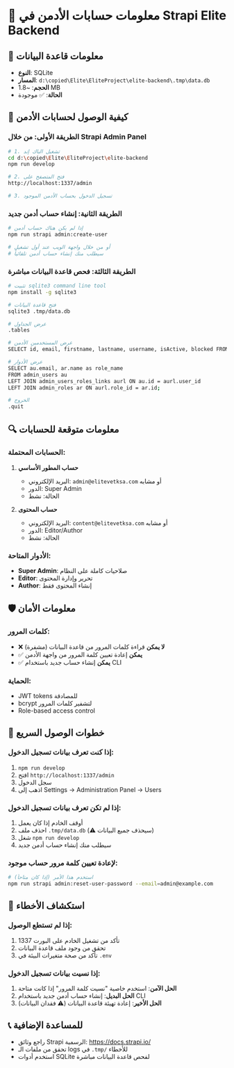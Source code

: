 # 🔐 معلومات حسابات الأدمن في Strapi Elite Backend

## 📍 معلومات قاعدة البيانات
- **النوع**: SQLite
- **المسار**: `d:\copied\Elite\EliteProject\elite-backend\.tmp\data.db`
- **الحجم**: ~1.8 MB
- **الحالة**: ✅ موجودة

## 🚀 كيفية الوصول لحسابات الأدمن

### الطريقة الأولى: من خلال Strapi Admin Panel
```bash
# 1. تشغيل الباك إند
cd d:\copied\Elite\EliteProject\elite-backend
npm run develop

# 2. فتح المتصفح على
http://localhost:1337/admin

# 3. تسجيل الدخول بحساب الأدمن الموجود
```

### الطريقة الثانية: إنشاء حساب أدمن جديد
```bash
# إذا لم يكن هناك حساب أدمن
npm run strapi admin:create-user

# أو من خلال واجهة الويب عند أول تشغيل
# سيطلب منك إنشاء حساب أدمن تلقائياً
```

### الطريقة الثالثة: فحص قاعدة البيانات مباشرة
```bash
# تثبيت sqlite3 command line tool
npm install -g sqlite3

# فتح قاعدة البيانات
sqlite3 .tmp/data.db

# عرض الجداول
.tables

# عرض المستخدمين الأدمن
SELECT id, email, firstname, lastname, username, isActive, blocked FROM admin_users;

# عرض الأدوار
SELECT au.email, ar.name as role_name 
FROM admin_users au 
LEFT JOIN admin_users_roles_links aurl ON au.id = aurl.user_id 
LEFT JOIN admin_roles ar ON aurl.role_id = ar.id;

# الخروج
.quit
```

## 🔍 معلومات متوقعة للحسابات

### الحسابات المحتملة:
1. **حساب المطور الأساسي**
   - البريد الإلكتروني: `admin@elitevetksa.com` أو مشابه
   - الدور: Super Admin
   - الحالة: نشط

2. **حساب المحتوى**
   - البريد الإلكتروني: `content@elitevetksa.com` أو مشابه
   - الدور: Editor/Author
   - الحالة: نشط

### الأدوار المتاحة:
- **Super Admin**: صلاحيات كاملة على النظام
- **Editor**: تحرير وإدارة المحتوى
- **Author**: إنشاء المحتوى فقط

## 🛡️ معلومات الأمان

### كلمات المرور:
- ❌ **لا يمكن** قراءة كلمات المرور من قاعدة البيانات (مشفرة)
- ✅ **يمكن** إعادة تعيين كلمة المرور من واجهة الأدمن
- ✅ **يمكن** إنشاء حساب جديد باستخدام CLI

### الحماية:
- JWT tokens للمصادقة
- bcrypt لتشفير كلمات المرور
- Role-based access control

## 📝 خطوات الوصول السريع

### إذا كنت تعرف بيانات تسجيل الدخول:
1. `npm run develop`
2. افتح `http://localhost:1337/admin`
3. سجل الدخول
4. اذهب إلى Settings → Administration Panel → Users

### إذا لم تكن تعرف بيانات تسجيل الدخول:
1. أوقف الخادم إذا كان يعمل
2. احذف ملف `.tmp/data.db` (⚠️ سيحذف جميع البيانات)
3. شغل `npm run develop`
4. سيطلب منك إنشاء حساب أدمن جديد

### لإعادة تعيين كلمة مرور حساب موجود:
```bash
# استخدم هذا الأمر (إذا كان متاحاً)
npm run strapi admin:reset-user-password --email=admin@example.com
```

## 🔧 استكشاف الأخطاء

### إذا لم تستطع الوصول:
1. تأكد من تشغيل الخادم على البورت 1337
2. تحقق من وجود ملف قاعدة البيانات
3. تأكد من صحة متغيرات البيئة في `.env`

### إذا نسيت بيانات تسجيل الدخول:
1. **الحل الآمن**: استخدم خاصية "نسيت كلمة المرور" إذا كانت متاحة
2. **الحل البديل**: إنشاء حساب أدمن جديد باستخدام CLI
3. **الحل الأخير**: إعادة تهيئة قاعدة البيانات (⚠️ فقدان البيانات)

## 📞 للمساعدة الإضافية
- راجع وثائق Strapi الرسمية: https://docs.strapi.io/
- تحقق من ملفات الـ logs في `.tmp/` للأخطاء
- استخدم أدوات SQLite لفحص قاعدة البيانات مباشرة
